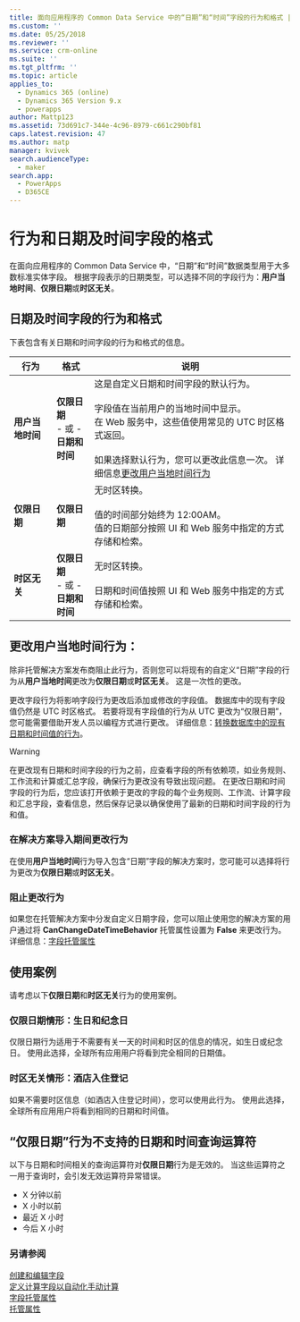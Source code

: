 ```yaml
---
title: 面向应用程序的 Common Data Service 中的“日期”和“时间”字段的行为和格式 | MicrosoftDocs
ms.custom: ''
ms.date: 05/25/2018
ms.reviewer: ''
ms.service: crm-online
ms.suite: ''
ms.tgt_pltfrm: ''
ms.topic: article
applies_to:
  - Dynamics 365 (online)
  - Dynamics 365 Version 9.x
  - powerapps
author: Mattp123
ms.assetid: 73d691c7-344e-4c96-8979-c661c290bf81
caps.latest.revision: 47
ms.author: matp
manager: kvivek
search.audienceType:
  - maker
search.app:
  - PowerApps
  - D365CE
---
```

# <a name="behavior-and-format-of-the-date-and-time-field"></a>行为和日期及时间字段的格式

在面向应用程序的 Common Data Service 中，“日期”和“时间”数据类型用于大多数标准实体字段。 根据字段表示的日期类型，可以选择不同的字段行为：**用户当地时间**、**仅限日期**或**时区无关**。  
  
<a name="Behavior"></a>   

## <a name="date-and-time-field-behavior-and-format"></a>日期及时间字段的行为和格式  

下表包含有关日期和时间字段的行为和格式的信息。  
  
|行为|格式|说明|  
|--------------|------------|-------------------------------|  
|**用户当地时间** |**仅限日期**<br />- 或 -<br />**日期和时间**|这是自定义日期和时间字段的默认行为。<br /><br />字段值在当前用户的当地时间中显示。<br />在 Web 服务中，这些值使用常见的 UTC 时区格式返回。<br /><br />如果选择默认行为，您可以更改此信息一次。 详细信息[更改用户当地时间行为](#change-user-local-behavior)|  
|**仅限日期**|**仅限日期**|无时区转换。<br /><br />值的时间部分始终为 12:00AM。<br />值的日期部分按照 UI 和 Web 服务中指定的方式存储和检索。|  
|**时区无关**|**仅限日期**<br />- 或 -<br />**日期和时间**|无时区转换。<br /><br />日期和时间值按照 UI 和 Web 服务中指定的方式存储和检索。|  

## <a name="change-user-local-behavior"></a>更改用户当地时间行为：

除非托管解决方案发布商阻止此行为，否则您可以将现有的自定义“日期”字段的行为从**用户当地时间**更改为**仅限日期**或**时区无关**。 这是一次性的更改。

更改字段行为将影响字段行为更改后添加或修改的字段值。 数据库中的现有字段值仍然是 UTC 时区格式。 若要将现有字段值的行为从 UTC 更改为“仅限日期”，您可能需要借助开发人员以编程方式进行更改。 详细信息：[转换数据库中的现有日期和时间值的行为](/dynamics365/customer-engagement/developer/behavior-format-date-time-attribute#convert-behavior-of-existing-date-and-time-values-in-the-database)。 

> [!WARNING]
> 在更改现有日期和时间字段的行为之前，应查看字段的所有依赖项，如业务规则、工作流和计算或汇总字段，确保行为更改没有导致出现问题。 在更改日期和时间字段的行为后，您应该打开依赖于更改的字段的每个业务规则、工作流、计算字段和汇总字段，查看信息，然后保存记录以确保使用了最新的日期和时间字段的行为和值。 

### <a name="change-behavior-during-a-solution-import"></a>在解决方案导入期间更改行为

在使用**用户当地时间**行为导入包含“日期”字段的解决方案时，您可能可以选择将行为更改为**仅限日期**或**时区无关**。  

### <a name="prevent-changing-behavior"></a>阻止更改行为

如果您在托管解决方案中分发自定义日期字段，您可以阻止使用您的解决方案的用户通过将 **CanChangeDateTimeBehavior** 托管属性设置为 **False** 来更改行为。 详细信息：[字段托管属性](set-managed-properties-metadata.md#field-managed-properties)
  
## <a name="use-cases"></a>使用案例

请考虑以下**仅限日期**和**时区无关**行为的使用案例。

### <a name="date-only-scenario-birthdays-and-anniversaries"></a>仅限日期情形：生日和纪念日

仅限日期行为适用于不需要有关一天的时间和时区的信息的情况，如生日或纪念日。 使用此选择，全球所有应用用户将看到完全相同的日期值。  
  
### <a name="time-zone-independent-scenario-hotel-check-in"></a>时区无关情形：酒店入住登记

如果不需要时区信息（如酒店入住登记时间），您可以使用此行为。 使用此选择，全球所有应用用户将看到相同的日期和时间值。  


## <a name="date-and-time-query-operators-not-supported-for-date-only-behavior"></a>“仅限日期”行为不支持的日期和时间查询运算符  

以下与日期和时间相关的查询运算符对**仅限日期**行为是无效的。 当这些运算符之一用于查询时，会引发无效运算符异常错误。  
  
- X 分钟以前  
- X 小时以前  
- 最近 X 小时  
- 今后 X 小时  

  
### <a name="see-also"></a>另请参阅

[创建和编辑字段](create-edit-fields.md)<br />
[定义计算字段以自动化手动计算](define-calculated-fields.md)<br />
[字段托管属性](set-managed-properties-metadata.md#field-managed-properties)<br />
[托管属性](solutions-overview.md#managed-properties)


